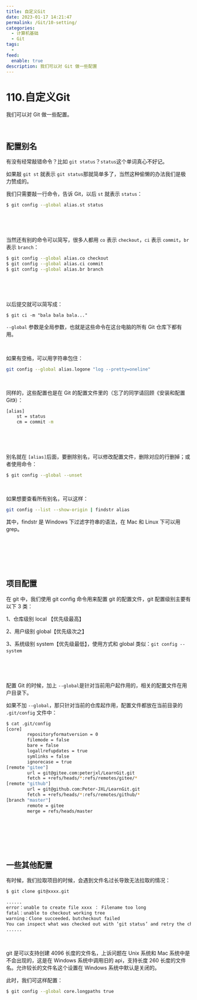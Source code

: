 ```yaml
---
title: 自定义Git
date: 2023-01-17 14:21:47
permalink: /Git/10-setting/
categories:
  - 计算机基础
  - Git
tags:
  - 
feed:
  enable: true
description: 我们可以对 Git 做一些配置
---
```


# 110.自定义Git

我们可以对 Git 做一些配置。

‍<!-- more -->

## 配置别名

有没有经常敲错命令？比如 `git status`​？`status` ​这个单词真心不好记。

如果敲 `git st` ​就表示 `git status` ​那就简单多了，当然这种偷懒的办法我们是极力赞成的。

我们只需要敲一行命令，告诉 Git，以后 `st` ​就表示 `status`​：

```bash
$ git config --global alias.st status
```

‍

‍

当然还有别的命令可以简写，很多人都用 `co` ​表示 `checkout`​，`ci` ​表示 `commit`​，`br` ​表示 `branch`​：

```bash
$ git config --global alias.co checkout
$ git config --global alias.ci commit
$ git config --global alias.br branch
```

‍

‍

以后提交就可以简写成：

```shell
$ git ci -m "bala bala bala..."
```

​`--global` ​参数是全局参数，也就是这些命令在这台电脑的所有 Git 仓库下都有用。

‍

如果有空格，可以用字符串包住：

```bash
git config --global alias.logone "log --pretty=oneline"
```

‍

同样的，这些配置也是在 Git 的配置文件里的（忘了的同学请回顾《安装和配置 Git》）：

```bash
[alias]
	st = status
	cm = commit -m
```

‍

‍

别名就在 `[alias]` ​后面，要删除别名，可以修改配置文件，删除对应的行删掉；或者使用命令：

```bash
$ git config --global --unset 
```

‍

如果想要查看所有别名，可以这样：

```bash
git config --list --show-origin | findstr alias
```

其中，findstr 是 Windows 下过滤字符串的语法，在 Mac 和 Linux 下可以用 grep。

‍

‍

‍

## 项目配置

在 git 中，我们使用 git config 命令用来配置 git 的配置文件，git 配置级别主要有以下 3 类：

1、仓库级别 local 【优先级最高】

2、用户级别 global【优先级次之】

3、系统级别 system【优先级最低】，使用方式和 global 类似：`git config --system`​

‍

‍

配置 Git 的时候，加上 `--global` ​是针对当前用户起作用的，相关的配置文件在用户目录下。

如果不加 `--global`​，那只针对当前的仓库起作用，配置文件都放在当前目录的 `.git/config` ​文件中：

```bash
$ cat .git/config
[core]
        repositoryformatversion = 0
        filemode = false
        bare = false
        logallrefupdates = true
        symlinks = false
        ignorecase = true
[remote "gitee"]
        url = git@gitee.com:peterjxl/LearnGit.git
        fetch = +refs/heads/*:refs/remotes/gitee/*
[remote "github"]
        url = git@github.com:Peter-JXL/LearnGit.git
        fetch = +refs/heads/*:refs/remotes/github/*
[branch "master"]
        remote = gitee
        merge = refs/heads/master
```

‍

‍

‍

## 一些其他配置

有时候，我们拉取项目的时候，会遇到文件名过长导致无法拉取的情况：

```bash
$ git clone git@xxxx.git

......
error：unable to create file xxxx ： Filename too long
fatal：unable to checkout working tree
warning：Clone succeeded，butcheckout failed
You can inspect what was checked out with ‘git status’ and retry the checkout with ‘git checkout -f HEAD’
......
```

‍

git 是可以支持创建 4096 长度的文件名，上诉问题在 Unix 系统和 Mac 系统中是不会出现的，这是在 Windows 系统中调用旧的 api，支持长度 260 长度的文件名。允许较长的文件名这个设置在 Windows 系统中默认是关闭的。

此时，我们可这样配置：

```bash
$ git config --global core.longpaths true
```

‍
